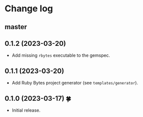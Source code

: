 # Change log

## master

## 0.1.2 (2023-03-20)

- Add missing `rbytes` executable to the gemspec.

## 0.1.1 (2023-03-20)

- Add Ruby Bytes project generator (see `templates/generator`).

## 0.1.0 (2023-03-17) 🍀

- Initial release.

[@palkan]: https://github.com/palkan
